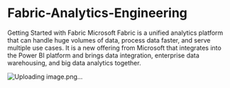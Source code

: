 # Fabric-Analytics-Engineering
Getting Started with Fabric
Microsoft Fabric is a unified analytics platform that can handle huge volumes of data, process data faster, and serve multiple use cases. It is a new offering from Microsoft that integrates into the Power BI platform and brings data integration, enterprise data warehousing, and big data analytics together.

![Uploading image.png…]()
